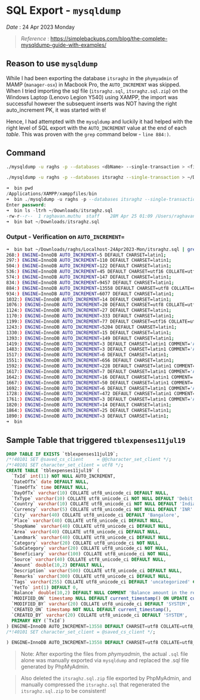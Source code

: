 # SQL Export - `mysqldump`

*Date* : 24 Apr 2023 Monday

> *Reference* : https://simplebackups.com/blog/the-complete-mysqldump-guide-with-examples/

## Reason to use `mysqldump`

While I had been exporting the database `itsraghz` in the `phymyadmin` of MAMP (`manager-osx`) in Macbook Pro, the `AUTO_INCREMENT` was skipped. When I tried importing the sql file (`itsraghz.sql`, `itsraghz.sql.zip`) on the Windows Laptop (Lenovo Legion Y540) using XAMPP, the import was successful however the subsequent inserts was NOT having the right auto_increment PK, it was started with `0`!

Hence, I had attempted with the `mysqldump` and luckily it had helped with the right level of SQL export with the `AUTO_INCREMENT` value at the end of each *table*. This was proven with the `grep` command below - `line 884:)`.

## Command

```sh
./mysqldump -u raghs -p --databases <dbName> --single-transaction > <file>.sql
```

```sh
./mysqldump -u raghs -p --databases itsraghz --single-transaction > ~/Downloads/itsraghz.sql
```

```sql
➜  bin pwd
/Applications/XAMPP/xamppfiles/bin
➜  bin ./mysqldump -u raghs -p --databases itsraghz --single-transaction > ~/Downloads/itsraghz.sql
Enter password:
➜  bin ls -ltrh ~/Downloads/itsraghz.sql
-rw-r--r--  1 raghavan.muthu  staff    28M Apr 25 01:09 /Users/raghavan.muthu/Downloads/itsraghz.sql
➜  bin bat ~/Downloads/itsraghz.sql
```

### Output - Verification on `AUTO_INCREMENT=`

```sh
➜  bin bat ~/Downloads/raghs/Localhost-24Apr2023-Mon/itsraghz.sql | grep -in AUTO_INCREMENT=
268:) ENGINE=InnoDB AUTO_INCREMENT=5 DEFAULT CHARSET=latin1;
297:) ENGINE=InnoDB AUTO_INCREMENT=110 DEFAULT CHARSET=latin1;
504:) ENGINE=InnoDB AUTO_INCREMENT=122 DEFAULT CHARSET=latin1;
536:) ENGINE=InnoDB AUTO_INCREMENT=45 DEFAULT CHARSET=utf16 COLLATE=utf16_unicode_ci;
574:) ENGINE=InnoDB AUTO_INCREMENT=147 DEFAULT CHARSET=latin1;
834:) ENGINE=InnoDB AUTO_INCREMENT=9457 DEFAULT CHARSET=latin1;
884:) ENGINE=InnoDB AUTO_INCREMENT=13558 DEFAULT CHARSET=utf8 COLLATE=utf8_unicode_ci;
934:) ENGINE=InnoDB AUTO_INCREMENT=6077 DEFAULT CHARSET=latin1;
1032:) ENGINE=InnoDB AUTO_INCREMENT=14 DEFAULT CHARSET=latin1;
1076:) ENGINE=InnoDB AUTO_INCREMENT=20 DEFAULT CHARSET=utf8 COLLATE=utf8_unicode_ci;
1124:) ENGINE=InnoDB AUTO_INCREMENT=27 DEFAULT CHARSET=latin1;
1170:) ENGINE=InnoDB AUTO_INCREMENT=333 DEFAULT CHARSET=latin1;
1199:) ENGINE=InnoDB AUTO_INCREMENT=77 DEFAULT CHARSET=utf16 COLLATE=utf16_unicode_ci;
1243:) ENGINE=InnoDB AUTO_INCREMENT=5204 DEFAULT CHARSET=latin1;
1330:) ENGINE=InnoDB AUTO_INCREMENT=15 DEFAULT CHARSET=latin1;
1393:) ENGINE=InnoDB AUTO_INCREMENT=149 DEFAULT CHARSET=latin1;
1419:) ENGINE=InnoDB AUTO_INCREMENT=3 DEFAULT CHARSET=latin1 COMMENT='A table to store the article/lecture details';
1483:) ENGINE=InnoDB AUTO_INCREMENT=3 DEFAULT CHARSET=latin1 COMMENT='A table to store the details of the lecture and its location';
1517:) ENGINE=InnoDB AUTO_INCREMENT=6 DEFAULT CHARSET=latin1;
1551:) ENGINE=InnoDB AUTO_INCREMENT=656 DEFAULT CHARSET=latin1;
1592:) ENGINE=InnoDB AUTO_INCREMENT=228 DEFAULT CHARSET=latin1 COMMENT='A table to deal with the day to day tasks and the dates';
1617:) ENGINE=InnoDB AUTO_INCREMENT=7 DEFAULT CHARSET=latin1 COMMENT='A table to have all the 1st level categories';
1642:) ENGINE=InnoDB AUTO_INCREMENT=16 DEFAULT CHARSET=latin1 COMMENT='A table to have all the 2nd level categories (sub categories';
1667:) ENGINE=InnoDB AUTO_INCREMENT=50 DEFAULT CHARSET=latin1 COMMENT='A table to have all the 3rd level categories (sub-sub catego';
1692:) ENGINE=InnoDB AUTO_INCREMENT=6 DEFAULT CHARSET=latin1 COMMENT='A table to have all the status meta data information';
1728:) ENGINE=InnoDB AUTO_INCREMENT=472 DEFAULT CHARSET=latin1 COMMENT='A table to hold the events like birthday, wedding etc., ';
1761:) ENGINE=InnoDB AUTO_INCREMENT=3 DEFAULT CHARSET=latin1 COMMENT='A table to have all the user related information';
1820:) ENGINE=InnoDB AUTO_INCREMENT=14 DEFAULT CHARSET=latin1;
1864:) ENGINE=InnoDB AUTO_INCREMENT=25 DEFAULT CHARSET=latin1;
1890:) ENGINE=InnoDB AUTO_INCREMENT=3 DEFAULT CHARSET=latin1;
➜  bin
```

## Sample Table that triggered `tblexpenses11jul19`

```sql
DROP TABLE IF EXISTS `tblexpenses11jul19`;
/*!40101 SET @saved_cs_client     = @@character_set_client */;
/*!40101 SET character_set_client = utf8 */;
CREATE TABLE `tblexpenses11jul19` (
  `TxId` int(11) NOT NULL AUTO_INCREMENT,
  `DateOfTx` date DEFAULT NULL,
  `TimeOfTx` time DEFAULT NULL,
  `DayOfTx` varchar(10) COLLATE utf8_unicode_ci DEFAULT NULL,
  `TxType` varchar(10) COLLATE utf8_unicode_ci NOT NULL DEFAULT 'Debit',
  `Country` varchar(10) COLLATE utf8_unicode_ci NOT NULL DEFAULT 'India' COMMENT 'Country at which the expense is made',
  `Currency` varchar(5) COLLATE utf8_unicode_ci NOT NULL DEFAULT 'INR' COMMENT 'Currency at which the expense is made',
  `City` varchar(40) COLLATE utf8_unicode_ci DEFAULT 'Bangalore',
  `Place` varchar(40) COLLATE utf8_unicode_ci DEFAULT NULL,
  `ShopName` varchar(40) COLLATE utf8_unicode_ci DEFAULT NULL,
  `Area` varchar(40) COLLATE utf8_unicode_ci DEFAULT NULL,
  `Landmark` varchar(40) COLLATE utf8_unicode_ci DEFAULT NULL,
  `Category` varchar(20) COLLATE utf8_unicode_ci NOT NULL,
  `SubCategory` varchar(20) COLLATE utf8_unicode_ci NOT NULL,
  `Beneficiary` varchar(100) COLLATE utf8_unicode_ci NOT NULL,
  `Source` varchar(40) COLLATE utf8_unicode_ci DEFAULT NULL,
  `Amount` double(10,2) DEFAULT NULL,
  `Description` varchar(500) COLLATE utf8_unicode_ci DEFAULT NULL,
  `Remarks` varchar(300) COLLATE utf8_unicode_ci DEFAULT NULL,
  `Tags` varchar(255) COLLATE utf8_unicode_ci DEFAULT 'uncategorized' COMMENT 'set of tags separated by comma for quick filtering and logical grouping of expense',
  `YetTo` int(1) DEFAULT 0,
  `Balance` double(10,2) DEFAULT NULL COMMENT 'Balance amount in the respective Bank Acct',
  `MODIFIED_ON` timestamp NULL DEFAULT current_timestamp() ON UPDATE current_timestamp(),
  `MODIFIED_BY` varchar(20) COLLATE utf8_unicode_ci DEFAULT 'SYSTEM',
  `CREATED_ON` timestamp NOT NULL DEFAULT current_timestamp(),
  `CREATED_BY` varchar(20) COLLATE utf8_unicode_ci DEFAULT 'SYSTEM',
  PRIMARY KEY (`TxId`)
) ENGINE=InnoDB AUTO_INCREMENT=13558 DEFAULT CHARSET=utf8 COLLATE=utf8_unicode_ci;
/*!40101 SET character_set_client = @saved_cs_client */;
```

```sql
) ENGINE=InnoDB AUTO_INCREMENT=13558 DEFAULT CHARSET=utf8 COLLATE=utf8_unicode_ci;
```

> Note: After exporting the files from *phymyadmin*, the actual `.sql` file alone was manually exported via `mysqldump` and replaced the .sql file generated by PhpMyAdmin.

> Also deleted the `itsraghz.sql.zip` file exported by PhpMyAdmin, and manually compressed the `itsraghz.sql` that regenerated the `itsraghz.sql.zip` to be consistent!
